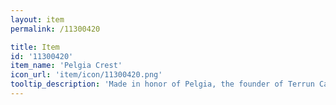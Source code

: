 ```yaml
---
layout: item
permalink: /11300420

title: Item
id: '11300420'
item_name: 'Pelgia Crest'
icon_url: 'item/icon/11300420.png'
tooltip_description: 'Made in honor of Pelgia, the founder of Terrun Calibre.'
---
```

